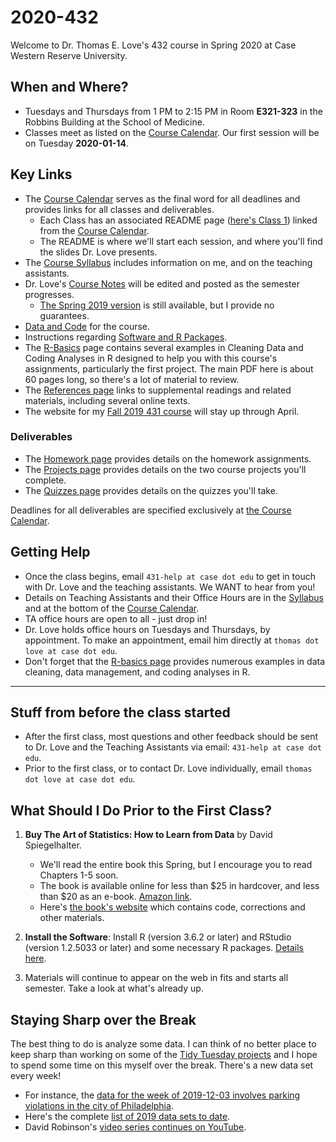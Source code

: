 # 2020-432

Welcome to Dr. Thomas E. Love's 432 course in Spring 2020 at Case Western Reserve University. 

## When and Where?

- Tuesdays and Thursdays from 1 PM to 2:15 PM in Room **E321-323** in the Robbins Building at the School of Medicine.
- Classes meet as listed on the [Course Calendar](https://github.com/THOMASELOVE/2020-432/blob/master/calendar.md). Our first session will be on Tuesday **2020-01-14**. 

## Key Links

- The [Course Calendar](https://github.com/THOMASELOVE/2020-432/blob/master/calendar.md) serves as the final word for all deadlines and provides links for all classes and deliverables.
    - Each Class has an associated README page ([here's Class 1](https://github.com/THOMASELOVE/2020-432/tree/master/classes/class01)) linked from the [Course Calendar](https://github.com/THOMASELOVE/2020-432/blob/master/calendar.md). 
    - The README is where we'll start each session, and where you'll find the slides Dr. Love presents.
- The [Course Syllabus](https://thomaselove.github.io/2020-432-syllabus/) includes information on me, and on the teaching assistants.
- Dr. Love's [Course Notes](https://thomaselove.github.io/2020-432-book/) will be edited and posted as the semester progresses. 
    - [The Spring 2019 version](https://thomaselove.github.io/2019-432-book/) is still available, but I provide no guarantees.
- [Data and Code](https://github.com/THOMASELOVE/432-data) for the course.
- Instructions regarding [Software and R Packages](https://github.com/THOMASELOVE/2020-432/blob/master/software.md).
- The [R-Basics](https://github.com/THOMASELOVE/2020-432/tree/master/r-basics) page contains several examples in Cleaning Data and Coding Analyses in R designed to help you with this course's assignments, particularly the first project. The main PDF here is about 60 pages long, so there's a lot of material to review.
- The [References page](https://github.com/THOMASELOVE/2020-432/tree/master/references) links to supplemental readings and related materials, including several online texts. 
- The website for my [Fall 2019 431 course](https://github.com/THOMASELOVE/2019-431) will stay up through April.

### Deliverables

- The [Homework page](https://github.com/THOMASELOVE/2020-432/tree/master/homework) provides details on the homework assignments.
- The [Projects page](https://github.com/THOMASELOVE/2020-432/tree/master/projects) provides details on the two course projects you'll complete. 
- The [Quizzes page](https://github.com/THOMASELOVE/2020-432/tree/master/quizzes) provides details on the quizzes you'll take. 

Deadlines for all deliverables are specified exclusively at [the Course Calendar](https://github.com/THOMASELOVE/2020-432/blob/master/calendar.md).

## Getting Help

- Once the class begins, email `431-help at case dot edu` to get in touch with Dr. Love and the teaching assistants. We WANT to hear from you!
- Details on Teaching Assistants and their Office Hours are in the [Syllabus](https://thomaselove.github.io/2020-432-syllabus/teaching-assistants.html) and at the bottom of the [Course Calendar](https://github.com/THOMASELOVE/2020-432/blob/master/calendar.md).
- TA office hours are open to all - just drop in!
- Dr. Love holds office hours on Tuesdays and Thursdays, by appointment. To make an appointment, email him directly at `thomas dot love at case dot edu`.
- Don't forget that the [R-basics page](https://github.com/THOMASELOVE/2020-432/tree/master/r-basics) provides numerous examples in data cleaning, data management, and coding analyses in R.

-----------

## Stuff from before the class started

- After the first class, most questions and other feedback should be sent to Dr. Love and the Teaching Assistants via email: `431-help at case dot edu`. 
- Prior to the first class, or to contact Dr. Love individually, email `thomas dot love at case dot edu`.

## What Should I Do Prior to the First Class?

1. **Buy The Art of Statistics: How to Learn from Data** by David Spiegelhalter. 
    - We'll read the entire book this Spring, but I encourage you to read Chapters 1-5 soon.
    - The book is available online for less than $25 in hardcover, and less than $20 as an e-book. [Amazon link](https://www.amazon.com/Art-Statistics-How-Learn-Data/dp/1541618513).
    - Here's [the book's website](https://dspiegel29.github.io/ArtofStatistics/) which contains code, corrections and other materials.

2. **Install the Software**: Install R (version 3.6.2 or later) and RStudio (version 1.2.5033 or later) and some necessary R packages. [Details here](https://github.com/THOMASELOVE/2020-432/blob/master/software.md).

3. Materials will continue to appear on the web in fits and starts all semester. Take a look at what's already up.

## Staying Sharp over the Break

The best thing to do is analyze some data. I can think of no better place to keep sharp than working on some of the [Tidy Tuesday projects](https://thomasmock.netlify.com/post/tidytuesday-a-weekly-social-data-project-in-r/) and I hope to spend some time on this myself over the break. There's a new data set every week!

- For instance, the [data for the week of 2019-12-03 involves parking violations in the city of Philadelphia](https://github.com/rfordatascience/tidytuesday/tree/master/data/2019/2019-12-03).
- Here's the complete [list of 2019 data sets to date](https://github.com/rfordatascience/tidytuesday#2019).
- David Robinson's [video series continues on YouTube](https://www.youtube.com/user/safe4democracy/videos).

